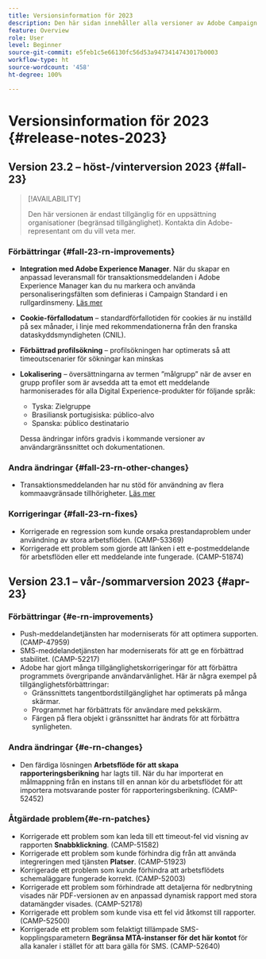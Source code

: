 ```yaml
---
title: Versionsinformation för 2023
description: Den här sidan innehåller alla versioner av Adobe Campaign Standard under 2023.
feature: Overview
role: User
level: Beginner
source-git-commit: e5feb1c5e66130fc56d53a9473414743017b0003
workflow-type: ht
source-wordcount: '458'
ht-degree: 100%

---
```


# Versionsinformation för 2023 {#release-notes-2023}

## Version 23.2 – höst-/vinterversion 2023 {#fall-23}

>[!AVAILABILITY]
>
>Den här versionen är endast tillgänglig för en uppsättning organisationer (begränsad tillgänglighet). Kontakta din Adobe-representant om du vill veta mer.

### Förbättringar {#fall-23-rn-improvements}

* **Integration med Adobe Experience Manager**. När du skapar en anpassad leveransmall för transaktionsmeddelanden i Adobe Experience Manager kan du nu markera och använda personaliseringsfälten som definieras i Campaign Standard i en rullgardinsmeny. [Läs mer](../../integrating/using/creating-email-experience-manager.md)

* **Cookie-förfallodatum** – standardförfallotiden för cookies är nu inställd på sex månader, i linje med rekommendationerna från den franska dataskyddsmyndigheten (CNIL).

* **Förbättrad profilsökning** – profilsökningen har optimerats så att timeoutscenarier för sökningar kan minskas

* **Lokalisering** – översättningarna av termen ”målgrupp” när de avser en grupp profiler som är avsedda att ta emot ett meddelande harmoniserades för alla Digital Experience-produkter för följande språk:

   * Tyska: Zielgruppe
   * Brasiliansk portugisiska: público-alvo
   * Spanska: público destinatario

  Dessa ändringar införs gradvis i kommande versioner av användargränssnittet och dokumentationen.


### Andra ändringar {#fall-23-rn-other-changes}

* Transaktionsmeddelanden har nu stöd för användning av flera kommaavgränsade tillhörigheter. [Läs mer](../../sending/using/managing-typologies.md)

### Korrigeringar {#fall-23-rn-fixes}

* Korrigerade en regression som kunde orsaka prestandaproblem under användning av stora arbetsflöden. (CAMP-53369)
* Korrigerade ett problem som gjorde att länken i ett e-postmeddelande för arbetsflöden eller ett meddelande inte fungerade. (CAMP-51874)

## Version 23.1 – vår-/sommarversion 2023 {#apr-23}

### Förbättringar {#e-rn-improvements}

* Push-meddelandetjänsten har moderniserats för att optimera supporten. (CAMP-47959)
* SMS-meddelandetjänsten har moderniserats för att ge en förbättrad stabilitet. (CAMP-52217)
* Adobe har gjort många tillgänglighetskorrigeringar för att förbättra programmets övergripande användarvänlighet. Här är några exempel på tillgänglighetsförbättringar:
   * Gränssnittets tangentbordstillgänglighet har optimerats på många skärmar.
   * Programmet har förbättrats för användare med pekskärm.
   * Färgen på flera objekt i gränssnittet har ändrats för att förbättra synligheten.

### Andra ändringar {#e-rn-changes}

* Den färdiga lösningen **Arbetsflöde för att skapa rapporteringsberikning** har lagts till. När du har importerat en målmappning från en instans till en annan kör du arbetsflödet för att importera motsvarande poster för rapporteringsberikning. (CAMP-52452)

### Åtgärdade problem{#e-rn-patches}

* Korrigerade ett problem som kan leda till ett timeout-fel vid visning av rapporten **Snabbklickning**. (CAMP-51582)
* Korrigerade ett problem som kunde förhindra dig från att använda integreringen med tjänsten **Platser**. (CAMP-51923)
* Korrigerade ett problem som kunde förhindra att arbetsflödets schemaläggare fungerade korrekt. (CAMP-52003)
* Korrigerade ett problem som förhindrade att detaljerna för nedbrytning visades när PDF-versionen av en anpassad dynamisk rapport med stora datamängder visades. (CAMP-52178)
* Korrigerade ett problem som kunde visa ett fel vid åtkomst till rapporter. (CAMP-52500)
* Korrigerade ett problem som felaktigt tillämpade SMS-kopplingsparametern **Begränsa MTA-instanser för det här kontot** för alla kanaler i stället för att bara gälla för SMS. (CAMP-52640)
